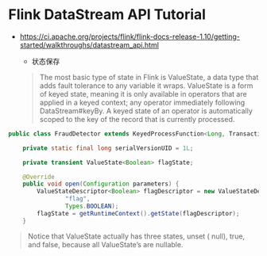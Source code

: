 # Flink DataStream API Tutorial
* https://ci.apache.org/projects/flink/flink-docs-release-1.10/getting-started/walkthroughs/datastream_api.html

  * 状态保存
  > The most basic type of state in Flink is ValueState, a data type that adds fault tolerance to any variable it wraps. ValueState is a form of keyed state, meaning it is only available in operators that are applied in a keyed context; any operator immediately following DataStream#keyBy. A keyed state of an operator is automatically scoped to the key of the record that is currently processed.
  
```java
public class FraudDetector extends KeyedProcessFunction<Long, Transaction, Alert> {

    private static final long serialVersionUID = 1L;

    private transient ValueState<Boolean> flagState;

    @Override
    public void open(Configuration parameters) {
        ValueStateDescriptor<Boolean> flagDescriptor = new ValueStateDescriptor<>(
                "flag",
                Types.BOOLEAN);
        flagState = getRuntimeContext().getState(flagDescriptor);
    }
```

> Notice that ValueState<Boolean> actually has three states, unset ( null), true, and false, because all ValueState’s are nullable. 
